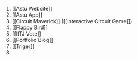 1. [[Astu Website]]
2. [[Astu App]]
3. [[Circuit Maverick]]  ([[Interactive Circuit Game]])
4. [[Flappy Bird]]
5. [[IITJ Vote]]
6. [[Portfolio Blog]]
7. [[Triger]]
8. 